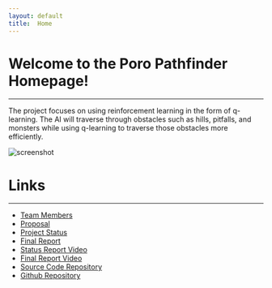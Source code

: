 ```yaml
---
layout: default
title:  Home
---
```


# Welcome to the Poro Pathfinder Homepage!
---
The project focuses on using reinforcement learning in the form
of q-learning.  The AI will traverse through obstacles such as 
hills, pitfalls, and monsters while using q-learning to traverse
those obstacles more efficiently.

![screenshot](https://raw.githubusercontent.com/ctypewriter/Poro-Pathfinder/master/docs/screenshot2.png)

# Links
---
- [Team Members][team]
- [Proposal][prop]
- [Project Status][stat]
- [Final Report][final]
- [Status Report Video][vid1]
- [Final Report Video][vid2]
- [Source Code Repository][code_rep]
- [Github Repository][git_rep]

[team]: https://ctypewriter.github.io/Poro-Pathfinder/team.html
[code_rep]: https://github.com/ctypewriter/Poro-Pathfinder/tree/master/code
[prop]: https://ctypewriter.github.io/Poro-Pathfinder/proposal.html
[stat]: https://ctypewriter.github.io/Poro-Pathfinder/status.html
[final]: https://ctypewriter.github.io/Poro-Pathfinder/final.html
[vid1]: https://www.youtube.com/watch?v=7FZ7O4REYaA&feature=youtu.be
[vid2]: https://www.youtube.com/watch?v=VOG9HmKaOFo&feature=youtu.be
[git_rep]: https://github.com/ctypewriter/Poro-Pathfinder

